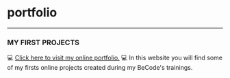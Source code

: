# portfolio
_____________________________________________

### MY FIRST PROJECTS
💻 [Click here to visit my online portfolio.](https://claracliment.netlify.app/) 💻
In this website you will find some of my firsts online projects created during my BeCode's trainings. 
